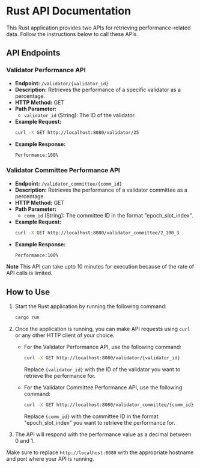 
# Rust API Documentation

This Rust application provides two APIs for retrieving performance-related data. Follow the instructions below to call these APIs.

## API Endpoints

### Validator Performance API

- **Endpoint:** `/validator/{validator_id}`
- **Description:** Retrieves the performance of a specific validator as a percentage.
- **HTTP Method:** GET
- **Path Parameter:**
  - `validator_id` (String): The ID of the validator.
- **Example Request:**
  ```bash
  curl -X GET http://localhost:8080/validator/25
  ```
- **Example Response:**
  ```bash
  Performance:100%
  ```

### Validator Committee Performance API

- **Endpoint:** `/validator_committee/{comm_id}`
- **Description:** Retrieves the performance of a validator committee as a percentage.
- **HTTP Method:** GET
- **Path Parameter:**
  - `comm_id` (String): The committee ID in the format "epoch_slot_index".
- **Example Request:**
  ```bash
  curl -X GET http://localhost:8080/validator_committee/2_100_3
  ```
- **Example Response:**
  ```bash
  Performance:100%
  ```
**Note** This API can take upto 10 minutes for execution because of the rate of API calls is limited.

## How to Use

1. Start the Rust application by running the following command:
   ```bash
   cargo run
   ```

2. Once the application is running, you can make API requests using `curl` or any other HTTP client of your choice.

   - For the Validator Performance API, use the following command:
     ```bash
     curl -X GET http://localhost:8080/validator/{validator_id}
     ```
     Replace `{validator_id}` with the ID of the validator you want to retrieve the performance for.

   - For the Validator Committee Performance API, use the following command:
     ```bash
     curl -X GET http://localhost:8080/validator_committee/{comm_id}
     ```
     Replace `{comm_id}` with the committee ID in the format "epoch_slot_index" you want to retrieve the performance for.

3. The API will respond with the performance value as a decimal between 0 and 1.

Make sure to replace `http://localhost:8080` with the appropriate hostname and port where your API is running.


